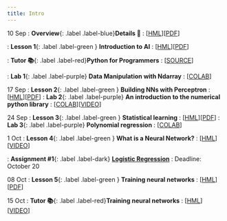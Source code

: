 ```yaml
---
title: Intro
---
```


10 Sep
: **Overview**{: .label .label-blue}**Details 👋**
  : [[HML](https://ykochura.github.io/cv-kpi/?p=course-details.md#1)][[PDF](https://ykochura.github.io/cv-kpi/pdf/course-details.pdf)]
  
: **Lesson 1**{: .label .label-green } **Introduction to AI**
  : [[HML](https://ykochura.github.io/cv-kpi/?p=lecture1.md#1)][[PDF](https://ykochura.github.io/cv-kpi/pdf/lecture1.pdf)]

: **Tutor 📚**{: .label .label-red}**Python for Programmers**
  : [[SOURCE](https://wiki.python.org/moin/BeginnersGuide/Programmers)]

: **Lab 1**{: .label .label-purple} **Data Manipulation with Ndarray**
  : [[COLAB](https://colab.research.google.com/github/YKochura/cv-kpi/blob/main/tutor/ndarray.ipynb)]


17 Sep
: **Lesson 2**{: .label .label-green } **Building NNs with Perceptron**
  : [[HML](https://ykochura.github.io/cv-kpi/?p=lecture2.md#1)][[PDF](https://ykochura.github.io/cv-kpi/pdf/lecture2.pdf)]
: **Lab 2**{: .label .label-purple} **An introduction to the numerical python library**
  : [[COLAB](https://drive.google.com/file/d/1fDCyui3GeaJR_3MFQlgNhQLNng2MWAqX/view?usp=sharing)][[VIDEO](https://www.youtube.com/watch?v=8Mpc9ukltVA&list=PLuqhl4iqeAZZAArMx52S7kIFRwT74Td66&index=9)] 



24 Sep
: **Lesson 3**{: .label .label-green } **Statistical learning**
  : [[HML](https://ykochura.github.io/cv-kpi/?p=lecture3.md#1)][[PDF](https://ykochura.github.io/cv-kpi/pdf/lecture3.pdf)]
: **Lab 3**{: .label .label-purple} **Polynomial regression**
  : [[COLAB](https://colab.research.google.com/github/YKochura/cv-kpi/blob/main/figures/code/lecture3_plots.ipynb)]


1 Oct
: **Lesson 4**{: .label .label-green } **What is a Neural Network?**
  : [[HML](https://www.3blue1brown.com/lessons/neural-networks)][[VIDEO](https://www.youtube.com/watch?v=aircAruvnKk)]

: **Assignment #1**{: .label .label-dark} [**Logistic Regression**](https://ykochura.github.io/cv-kpi/homeworks/lab1/assig1.pdf)
  : Deadline: October 20


08 Oct
: **Lesson 5**{: .label .label-green } **Training neural networks**
  : [[HML](https://ykochura.github.io/cv-kpi/?p=lecture5.md#1)][[PDF](https://ykochura.github.io/cv-kpi/pdf/lecture5.pdf)]


15 Oct
: **Tutor 📚**{: .label .label-red}**Training neural networks**
  : [[HML](https://www.3blue1brown.com/lessons/gradient-descent)][[VIDEO](https://www.youtube.com/watch?v=IHZwWFHWa-w&t=2s)]

<!-- 29 Nov
: **Assignment #2**{: .label .label-dark} [**Getting Started with Deep Learning**](https://ykochura.github.io/cv-kpi/homeworks/lab2/assig2.pdf)
  : Deadline: December 15 -->
